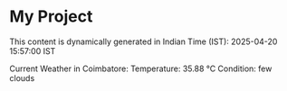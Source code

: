 # My Project

This content is dynamically generated in Indian Time (IST): 2025-04-20 15:57:00 IST


Current Weather in Coimbatore:
Temperature: 35.88 °C
Condition: few clouds
